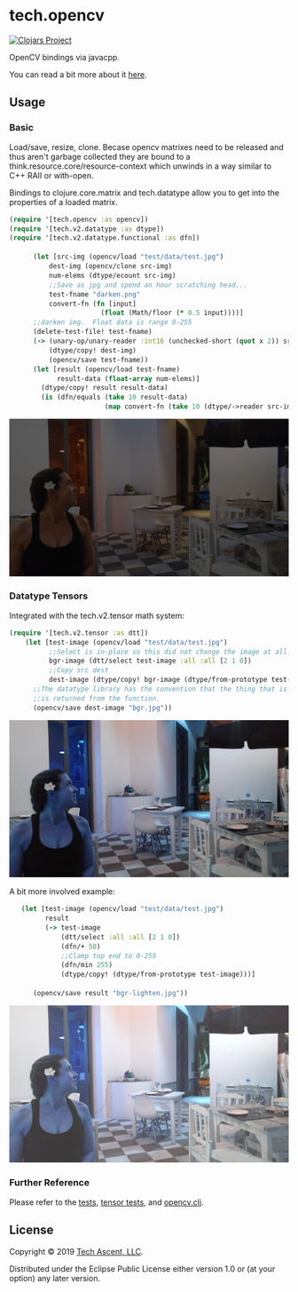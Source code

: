 # tech.opencv

[![Clojars Project](https://clojars.org/techascent/tech.opencv/latest-version.svg)](https://clojars.org/techascent/tech.opencv)

OpenCV bindings via javacpp.

You can read a bit more about it [here](http://techascent.com/blog/opencv-love.html).

## Usage


### Basic

Load/save, resize, clone.  Becase opencv matrixes need to be released and thus aren't garbage collected they are bound to a think.resource.core/resource-context which unwinds in a way similar to C++ RAII or with-open.

Bindings to clojure.core.matrix and tech.datatype allow you to get into the properties of
a loaded matrix.

```clojure
(require '[tech.opencv :as opencv])
(require '[tech.v2.datatype :as dtype])
(require '[tech.v2.datatype.functional :as dfn])

      (let [src-img (opencv/load "test/data/test.jpg")
          dest-img (opencv/clone src-img)
          num-elems (dtype/ecount src-img)
          ;;Save as jpg and spend an hour scratching head...
          test-fname "darken.png"
          convert-fn (fn [input]
                       (float (Math/floor (* 0.5 input))))]
      ;;darken img.  Float data is range 0-255
      (delete-test-file! test-fname)
      (-> (unary-op/unary-reader :int16 (unchecked-short (quot x 2)) src-img)
          (dtype/copy! dest-img)
          (opencv/save test-fname))
      (let [result (opencv/load test-fname)
            result-data (float-array num-elems)]
        (dtype/copy! result result-data)
        (is (dfn/equals (take 10 result-data)
                        (map convert-fn (take 10 (dtype/->reader src-img)))))))
```

![darker image](images/darken.png)


### Datatype Tensors

Integrated with the tech.v2.tensor math system:

```clojure
(require '[tech.v2.tensor :as dtt])
    (let [test-image (opencv/load "test/data/test.jpg")
          ;;Select is in-place so this did not change the image at all.
          bgr-image (dtt/select test-image :all :all [2 1 0])
		  ;;Copy src dest
          dest-image (dtype/copy! bgr-image (dtype/from-prototype test-image))]
      ;;The datatype library has the convention that the thing that is mutated
	  ;;is returned from the function.
      (opencv/save dest-image "bgr.jpg"))
```

![bgr image](images/bgr.jpg)


A bit more involved example:


```clojure
   (let [test-image (opencv/load "test/data/test.jpg")
         result
         (-> test-image
             (dtt/select :all :all [2 1 0])
             (dfn/+ 50)
             ;;Clamp top end to 0-255
             (dfn/min 255)
             (dtype/copy! (dtype/from-prototype test-image)))]

      (opencv/save result "bgr-lighten.jpg"))
```

![lightened bgr](images/bgr-lighten.jpg)



### Further Reference


Please refer to the [tests](test/tech/opencv_test.clj),
[tensor tests](test/tech/opencv_compute_test.clj),
and [opencv.clj](src/tech/opencv.clj).


## License

Copyright © 2019 [Tech Ascent, LLC](https://github.com/tech-ascent).

Distributed under the Eclipse Public License either version 1.0 or (at
your option) any later version.
